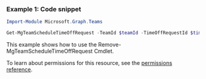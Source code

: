 ### Example 1: Code snippet

```powershellImport-Module Microsoft.Graph.Teams

Get-MgTeamScheduleTimeOffRequest -TeamId $teamId -TimeOffRequestId $timeOffRequestId
```
This example shows how to use the Remove-MgTeamScheduleTimeOffRequest Cmdlet.
To learn about permissions for this resource, see the [permissions reference](/graph/permissions-reference).

